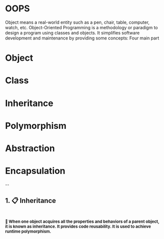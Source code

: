 # OOPS
Object means a real-world entity such as a pen, chair, table, computer, watch, etc. Object-Oriented Programming is a methodology or paradigm to design a program using classes and objects. It simplifies software development and maintenance by providing some concepts:
Four main part
# Object
# Class
# Inheritance
# Polymorphism
# Abstraction
# Encapsulation

--

## 1. 📋 Inheritance

# <font size="2">🚀 When one object acquires all the properties and behaviors of a parent object, it is known as inheritance. It provides code reusability. It is used to achieve runtime polymorphism.</font>
